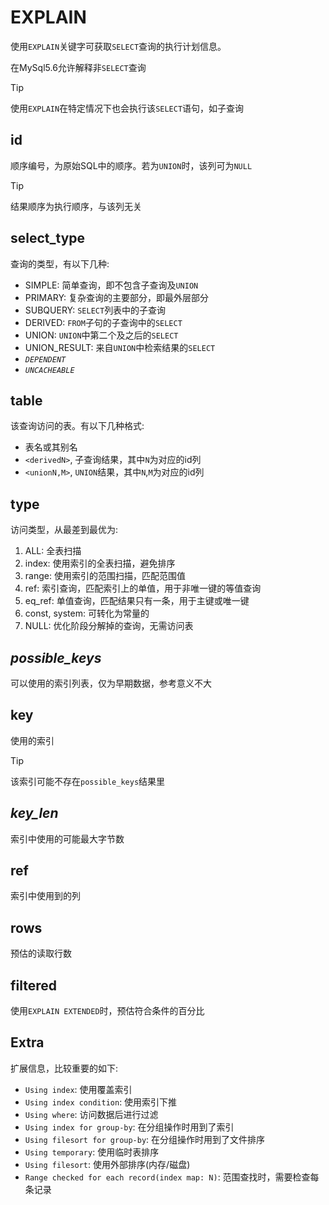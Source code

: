 # EXPLAIN
使用`EXPLAIN`关键字可获取`SELECT`查询的执行计划信息。

在MySql5.6允许解释非`SELECT`查询

> [!TIP]
> 使用`EXPLAIN`在特定情况下也会执行该`SELECT`语句，如子查询

## id
顺序编号，为原始SQL中的顺序。若为`UNION`时，该列可为`NULL`

> [!TIP]
> 结果顺序为执行顺序，与该列无关

## select_type
查询的类型，有以下几种:
- SIMPLE: 简单查询，即不包含子查询及`UNION`
- PRIMARY: 复杂查询的主要部分，即最外层部分
- SUBQUERY: `SELECT`列表中的子查询
- DERIVED: `FROM`子句的子查询中的`SELECT`
- UNION: `UNION`中第二个及之后的`SELECT`
- UNION_RESULT: 来自`UNION`中检索结果的`SELECT`
- _`DEPENDENT`_
- _`UNCACHEABLE`_

## table
该查询访问的表。有以下几种格式:
- 表名或其别名
- `<derivedN>`, 子查询结果，其中`N`为对应的id列
- `<unionN,M>`, `UNION`结果，其中`N`,`M`为对应的id列

## **type**
访问类型，从最差到最优为:
1. ALL: 全表扫描
2. index: 使用索引的全表扫描，避免排序
3. range: 使用索引的范围扫描，匹配范围值
4. ref: 索引查询，匹配索引上的单值，用于非唯一键的等值查询
5. eq_ref: 单值查询，匹配结果只有一条，用于主键或唯一键
6. const, system: 可转化为常量的
7. NULL: 优化阶段分解掉的查询，无需访问表

## _possible_keys_
可以使用的索引列表，仅为早期数据，参考意义不大

## **key**
使用的索引

> [!TIP]
> 该索引可能不存在`possible_keys`结果里

## _key_len_
索引中使用的可能最大字节数

## ref
索引中使用到的列

## rows
预估的读取行数

## filtered
使用`EXPLAIN EXTENDED`时，预估符合条件的百分比

## **Extra**
扩展信息，比较重要的如下:
- `Using index`: 使用覆盖索引
- `Using index condition`: 使用索引下推
- `Using where`: 访问数据后进行过滤
- `Using index for group-by`: 在分组操作时用到了索引
- `Using filesort for group-by`: 在分组操作时用到了文件排序
- `Using temporary`: 使用临时表排序
- `Using filesort`: 使用外部排序(内存/磁盘)
- `Range checked for each record(index map: N)`: 范围查找时，需要检查每条记录
